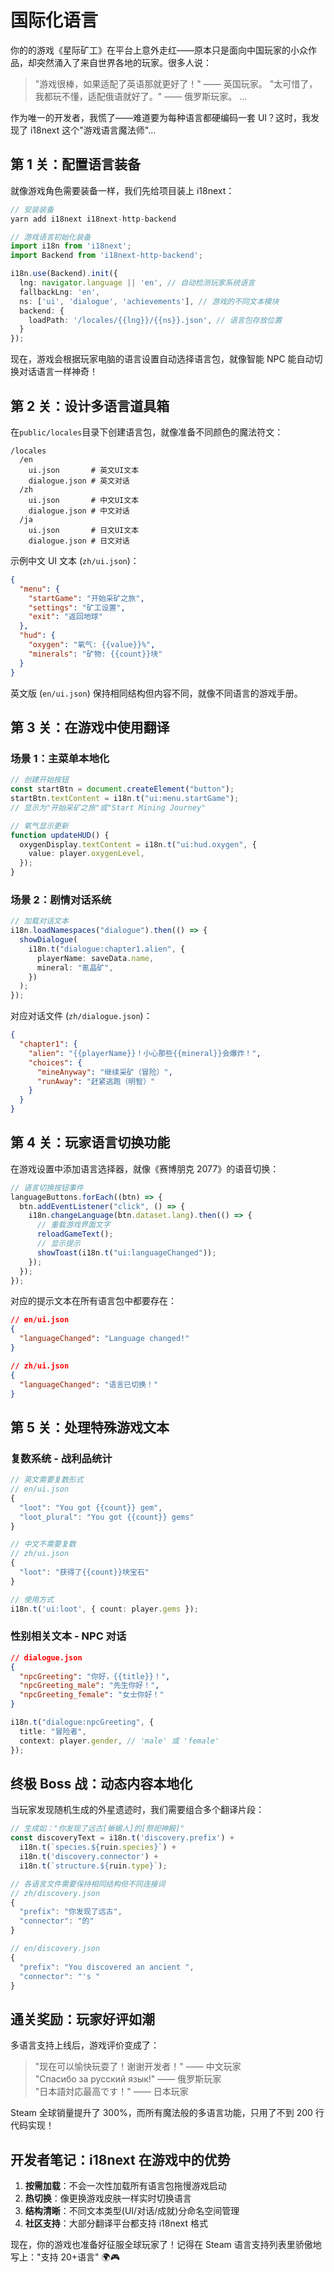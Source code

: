 # 国际化语言

你的的游戏《星际矿工》在平台上意外走红——原本只是面向中国玩家的小众作品，却突然涌入了来自世界各地的玩家。很多人说：

> "游戏很棒，如果适配了英语那就更好了！" —— 英国玩家。
> "太可惜了，我都玩不懂，适配俄语就好了。" —— 俄罗斯玩家。
> ...

作为唯一的开发者，我慌了——难道要为每种语言都硬编码一套 UI？这时，我发现了 i18next 这个"游戏语言魔法师"...

## 第 1 关：配置语言装备

就像游戏角色需要装备一样，我们先给项目装上 i18next：

```typescript
// 安装装备
yarn add i18next i18next-http-backend

// 游戏语言初始化装备
import i18n from 'i18next';
import Backend from 'i18next-http-backend';

i18n.use(Backend).init({
  lng: navigator.language || 'en', // 自动检测玩家系统语言
  fallbackLng: 'en',
  ns: ['ui', 'dialogue', 'achievements'], // 游戏的不同文本模块
  backend: {
    loadPath: '/locales/{{lng}}/{{ns}}.json', // 语言包存放位置
  }
});
```

现在，游戏会根据玩家电脑的语言设置自动选择语言包，就像智能 NPC 能自动切换对话语言一样神奇！

## 第 2 关：设计多语言道具箱

在`public/locales`目录下创建语言包，就像准备不同颜色的魔法符文：

```
/locales
  /en
    ui.json       # 英文UI文本
    dialogue.json # 英文对话
  /zh
    ui.json       # 中文UI文本
    dialogue.json # 中文对话
  /ja
    ui.json       # 日文UI文本
    dialogue.json # 日文对话
```

示例中文 UI 文本 (`zh/ui.json`)：

```json
{
  "menu": {
    "startGame": "开始采矿之旅",
    "settings": "矿工设置",
    "exit": "返回地球"
  },
  "hud": {
    "oxygen": "氧气: {{value}}%",
    "minerals": "矿物: {{count}}块"
  }
}
```

英文版 (`en/ui.json`) 保持相同结构但内容不同，就像不同语言的游戏手册。

## 第 3 关：在游戏中使用翻译

### 场景 1：主菜单本地化

```typescript
// 创建开始按钮
const startBtn = document.createElement("button");
startBtn.textContent = i18n.t("ui:menu.startGame");
// 显示为"开始采矿之旅"或"Start Mining Journey"

// 氧气显示更新
function updateHUD() {
  oxygenDisplay.textContent = i18n.t("ui:hud.oxygen", {
    value: player.oxygenLevel,
  });
}
```

### 场景 2：剧情对话系统

```typescript
// 加载对话文本
i18n.loadNamespaces("dialogue").then(() => {
  showDialogue(
    i18n.t("dialogue:chapter1.alien", {
      playerName: saveData.name,
      mineral: "氪晶矿",
    })
  );
});
```

对应对话文件 (`zh/dialogue.json`)：

```json
{
  "chapter1": {
    "alien": "{{playerName}}！小心那些{{mineral}}会爆炸！",
    "choices": {
      "mineAnyway": "继续采矿（冒险）",
      "runAway": "赶紧逃跑（明智）"
    }
  }
}
```

## 第 4 关：玩家语言切换功能

在游戏设置中添加语言选择器，就像《赛博朋克 2077》的语音切换：

```typescript
// 语言切换按钮事件
languageButtons.forEach((btn) => {
  btn.addEventListener("click", () => {
    i18n.changeLanguage(btn.dataset.lang).then(() => {
      // 重载游戏界面文字
      reloadGameText();
      // 显示提示
      showToast(i18n.t("ui:languageChanged"));
    });
  });
});
```

对应的提示文本在所有语言包中都要存在：

```json
// en/ui.json
{
  "languageChanged": "Language changed!"
}

// zh/ui.json
{
  "languageChanged": "语言已切换！"
}
```

## 第 5 关：处理特殊游戏文本

### 复数系统 - 战利品统计

```typescript
// 英文需要复数形式
// en/ui.json
{
  "loot": "You got {{count}} gem",
  "loot_plural": "You got {{count}} gems"
}

// 中文不需要复数
// zh/ui.json
{
  "loot": "获得了{{count}}块宝石"
}

// 使用方式
i18n.t('ui:loot', { count: player.gems });
```

### 性别相关文本 - NPC 对话

```json
// dialogue.json
{
  "npcGreeting": "你好，{{title}}！",
  "npcGreeting_male": "先生你好！",
  "npcGreeting_female": "女士你好！"
}
```

```typescript
i18n.t("dialogue:npcGreeting", {
  title: "冒险者",
  context: player.gender, // 'male' 或 'female'
});
```

## 终极 Boss 战：动态内容本地化

当玩家发现随机生成的外星遗迹时，我们需要组合多个翻译片段：

```typescript
// 生成如："你发现了远古[蜥蜴人]的[祭祀神殿]"
const discoveryText = i18n.t('discovery.prefix') +
  i18n.t(`species.${ruin.species}`) +
  i18n.t('discovery.connector') +
  i18n.t(`structure.${ruin.type}`);

// 各语言文件需要保持相同结构但不同连接词
// zh/discovery.json
{
  "prefix": "你发现了远古",
  "connector": "的"
}

// en/discovery.json
{
  "prefix": "You discovered an ancient ",
  "connector": "'s "
}
```

## 通关奖励：玩家好评如潮

多语言支持上线后，游戏评价变成了：

> "现在可以愉快玩耍了！谢谢开发者！" —— 中文玩家  
> "Спасибо за русский язык!" —— 俄罗斯玩家  
> "日本語対応最高です！" —— 日本玩家

Steam 全球销量提升了 300%，而所有魔法般的多语言功能，只用了不到 200 行代码实现！

## 开发者笔记：i18next 在游戏中的优势

1. **按需加载**：不会一次性加载所有语言包拖慢游戏启动
2. **热切换**：像更换游戏皮肤一样实时切换语言
3. **结构清晰**：不同文本类型(UI/对话/成就)分命名空间管理
4. **社区支持**：大部分翻译平台都支持 i18next 格式

现在，你的游戏也准备好征服全球玩家了！记得在 Steam 语言支持列表里骄傲地写上："支持 20+语言" 🌍🎮
